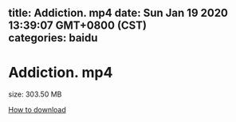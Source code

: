 
title: Addiction. mp4
date: Sun Jan 19 2020 13:39:07 GMT+0800 (CST)    
categories: baidu
---

# Addiction. mp4
size: 303.50 MB
 
 

[How to download](https://bpcam.bemobtrk.com/go/2ceec3aa-1ca2-46d6-b9ff-aaa5c184517c?jno=4185)